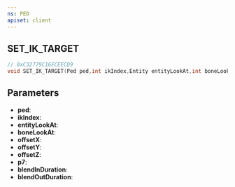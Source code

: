```yaml
---
ns: PED
apiset: client
---
```

## SET_IK_TARGET

```c
// 0xC32779C16FCEECD9
void SET_IK_TARGET(Ped ped,int ikIndex,Entity entityLookAt,int boneLookAt,float offsetX,float offsetY,float offsetZ,Any p7,int blendInDuration,int blendOutDuration);
```


## Parameters
* **ped**:
* **ikIndex**:
* **entityLookAt**:
* **boneLookAt**:
* **offsetX**:
* **offsetY**:
* **offsetZ**:
* **p7**:
* **blendInDuration**:
* **blendOutDuration**:



